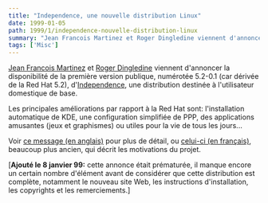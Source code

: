 ```yaml
---
title: "Independence, une nouvelle distribution Linux"
date: 1999-01-05
path: 1999/1/independence-nouvelle-distribution-linux
summary: "Jean Francois Martinez et Roger Dingledine viennent d'annoncer la disponibilité de la première version publique, numérotée 5.2-0.1 (car dérivée de la Red Hat 5.2), d'Independence, une distribution destinée à l'utilisateur domestique de base."
tags: ['Misc']
---
```


<P>
<A HREF="mailto:jfm2@seul.org">Jean Francois Martinez</A> et
<A HREF="mailto:arma@seul.org">Roger Dingledine</A>
viennent d'annoncer la disponibilité de la première version publique,
numérotée 5.2-0.1 (car dérivée de la Red Hat 5.2),
d'<A HREF="http://independence.seul.org/">Independence</A>,
une distribution destinée à l'utilisateur domestique de base.
</P>

<P>
Les principales améliorations par rapport à la Red Hat sont:
l'installation automatique de KDE, une configuration simplifiée de PPP,
des applications amusantes (jeux et graphismes) ou utiles pour la vie de
tous les jours...
</P>

<P>
Voir <A HREF="http://web.mit.edu/arma/Public/indy">ce
message (en anglais)</A> pour plus de détail, ou <A HREF="http://www.linux-center.org/articles/9806/independence.html">celui-ci
(en français)</A>, beaucoup plus ancien, qui décrit les motivations
du projet.
</P>

<P>
[<B>Ajouté le 8 janvier 99:</B> cette annonce était prématurée, il manque
encore un certain nombre d'élément avant de considérer que cette
distribution est complète, notamment le nouveau site Web, les
instructions d'installation, les copyrights et les remerciements.]
</P>


